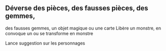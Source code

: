 ## Déverse des pièces, des fausses pièces, des gemmes,

des fausses gemmes, un objet magique ou une carte
Libère un monstre, en convoque un ou se transforme
en monstre

Lance suggestion sur les personnages
